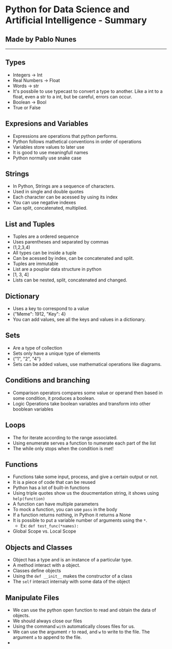 # Python for Data Science and Artificial Intelligence - Summary
## Made by Pablo Nunes
----
## Types
- Integers -> Int
- Real Numbers -> Float
- Words -> str
- It's possbile to use typecast to convert a type to another. Like a int to a float, even a str to a int, but be careful, errors can occur.
- Boolean -> Bool
- True or False

## Expresions and Variables
- Expressions are operations that python performs.
- Python follows mathetical conventions in order of operations
- Variables store values to later use
- It is good to use meaningfull names 
- Python normally use snake case

## Strings
- In Python, Strings are a sequence of characters.
- Used in single and double quotes
- Each character can be acessed by using its index
- You can use negative indexes
- Can split, concatenated, multiplied.

## List and Tuples
- Tuples are a ordered sequence
- Uses parentheses and separated by commas
- (1,2,3,4)
- All types can be inside a tuple
- Can be acessed by index, can be concatenated and split.
- Tuples are immutable
- List are a pouplar data structure in python
- [1, 3, 4]
- Lists can be nested, split, concatenated and changed.

## Dictionary
- Uses a key to correspond to a value
- {"Meme": 1912, "Key": 4}
- You can add values, see all the keys and values in a dictionary.

## Sets
- Are a type of collection
- Sets only have a unique type of elements
- {"1", "2", "4"}
- Sets can be added values, use mathematical operations like diagrams.
  
 ## Conditions and branching
- Comparison operators compares some value or operand then based in some condition, it produces a boolean.
- Logic Operations take boolean variables and transform into other booblean variables

## Loops
- The for iterate according to the range associated.
- Using enumerate serves a function to numerate each part of the list
- The while only stops when the condition is met!

## Functions
- Functions take some input, process, and give a certain output or not.
- It is a piece of code that can be reused
- Python has a lot of built-in functions 
- Using triple quotes show us the doucmentation string, it shows using `help(function)`
- A function can have multiple parameters
- To mock a function, you can use `pass` in the body
- If a function returns nothing, in Python it returns a None
- It is possible to put a variable number of arguments using the `*`.
  - Ex: `def test_func(*names):`
- Global Scope vs. Local Scope

## Objects and Classes
- Object has a type and is an instance of a particular type.
- A method interact with a object.
- Classes define objects
- Using the `def __init__` makes the constructor of a class
- The `self` interact internaly with some data of the object 

## Manipulate Files
- We can use the python open function to read and obtain the data of objects.
- We should always close our files
- Using the command `with` automatically closes files for us.
- We can use the argument `r` to read, and `w` to write to the file. The argument `a` to append to the file.
- 
